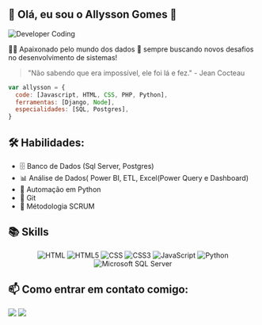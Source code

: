 ## 👋 Olá, eu sou o Allysson Gomes 👋

<img alt="Developer Coding" src="[https://img.shields.io/badge/Microsoft_SQL_Server-CC2927?style=for-the-badge&logo=microsoft-sql-server&logoColor=white](https://camo.githubusercontent.com/14a82c9065ad50c7e8ef3fdf2463d22b0ef77c23c43784378e709d588130a58c/68747470733a2f2f7374617469632e7769787374617469632e636f6d2f6d656469612f6262653634325f36323431346535306265663334636532386462316166616266353566313765637e6d76322e676966)">

👨‍💻 Apaixonado pelo mundo dos dados 🎲 sempre buscando novos desafios no desenvolvimento de sistemas!

> "Não sabendo que era impossível, ele foi lá e fez." - Jean Cocteau

```javascript
var allysson = {
  code: [Javascript, HTML, CSS, PHP, Python],
  ferramentas: [Django, Node],
  especialidades: [SQL, Postgres],
}
```

## 🛠️ Habilidades: 
- 🗄️ Banco de Dados (Sql Server, Postgres)
- 📊 Análise de Dados( Power BI, ETL, Excel(Power Query e Dashboard)
- 🤖 Automação em Python
- 🔄 Git
- 👥 Métodologia SCRUM
  
 ## 📚 Skills
<p align="center">
  <img alt="HTML"  src="https://img.shields.io/badge/HTML-239120?style=for-the-badge&logo=html5&logoColor=white">
  <img alt="HTML5" src="https://img.shields.io/badge/HTML5-E34F26?style=for-the-badge&logo=html5&logoColor=white">
  <img alt="CSS"  src="https://img.shields.io/badge/CSS-239120?&style=for-the-badge&logo=css3&logoColor=white">
  <img alt="CSS3" src="https://img.shields.io/badge/CSS3-1572B6?style=for-the-badge&logo=css3&logoColor=white">
  <img alt="JavaScript" src="https://img.shields.io/badge/JavaScript-F7DF1E?style=for-the-badge&logo=javascript&logoColor=black">
  <img alt="Python" src="https://img.shields.io/badge/Python-14354C?style=for-the-badge&logo=python&logoColor=white">
  <img alt="Microsoft SQL Server" src="https://img.shields.io/badge/Microsoft_SQL_Server-CC2927?style=for-the-badge&logo=microsoft-sql-server&logoColor=white">
</p>

## 📫 Como entrar em contato comigo:
<div>
<!-- <a href="https://instagram.com/emailawsgomes@gmail.com" target="_blank"><img loading="lazy" src="https://img.shields.io/badge/-Instagram-%23E4405F?style=for-the-badge&logo=instagram&logoColor=white" target="_blank"></a> -->
<a href = "mailto:emailawsgomes@gmail.com"><img loading="lazy" src="https://img.shields.io/badge/Gmail-D14836?style=for-the-badge&logo=gmail&logoColor=white" target="_blank"></a>
<a href="https://www.linkedin.com/in/awgomes" target="_blank"><img loading="lazy" src="https://img.shields.io/badge/-LinkedIn-%230077B5?style=for-the-badge&logo=linkedin&logoColor=white" target="_blank"></a>   
</div>

